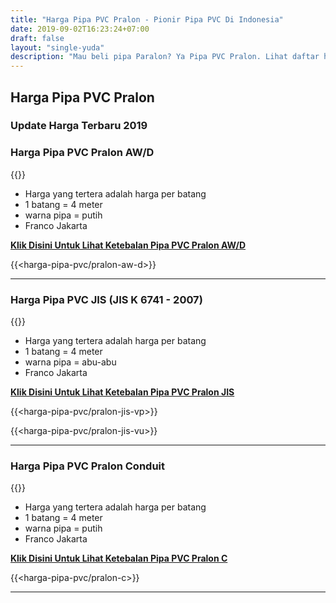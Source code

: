 ```yaml
---
title: "Harga Pipa PVC Pralon - Pionir Pipa PVC Di Indonesia"
date: 2019-09-02T16:23:24+07:00
draft: false
layout: "single-yuda"
description: "Mau beli pipa Paralon? Ya Pipa PVC Pralon. Lihat daftar harga pipa PVC Pralon paling lengkap, ready stock dan paling update."
---
```


## Harga Pipa PVC Pralon

### Update Harga Terbaru 2019

### Harga Pipa PVC Pralon AW/D

{{<kontak-button-yuda>}}

* Harga yang tertera adalah harga per batang
* 1 batang = 4 meter
* warna pipa = putih
* Franco Jakarta 

[**Klik Disini Untuk Lihat Ketebalan Pipa PVC Pralon AW/D**](../ketebalan-pipa-pvc-pralon-standard)

{{<harga-pipa-pvc/pralon-aw-d>}}

---

### Harga Pipa PVC JIS (JIS K 6741 - 2007)

{{<kontak-button-yuda>}}

* Harga yang tertera adalah harga per batang
* 1 batang = 4 meter
* warna pipa = abu-abu
* Franco Jakarta 

[**Klik Disini Untuk Lihat Ketebalan Pipa PVC Pralon JIS**](../ketebalan-pipa-pvc-pralon-jis)

{{<harga-pipa-pvc/pralon-jis-vp>}}

{{<harga-pipa-pvc/pralon-jis-vu>}}

---

### Harga Pipa PVC Pralon Conduit

{{<kontak-button-yuda>}}

* Harga yang tertera adalah harga per batang
* 1 batang = 4 meter
* warna pipa = putih
* Franco Jakarta 

[**Klik Disini Untuk Lihat Ketebalan Pipa PVC Pralon C**](../ketebalan-pipa-pvc-pralon-conduit)

{{<harga-pipa-pvc/pralon-c>}}

---